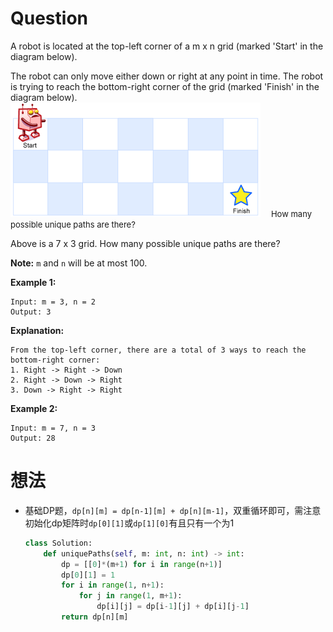 # Question
A robot is located at the top-left corner of a m x n grid (marked 'Start' in the diagram below).

The robot can only move either down or right at any point in time. The robot is trying to reach the bottom-right corner of the grid (marked 'Finish' in the diagram below).
![avatar](robot_maze.png)
<font size='2'>&emsp;How many possible unique paths are there?</font>


Above is a 7 x 3 grid. How many possible unique paths are there?

**Note:** `m` and `n` will be at most 100.

**Example 1:**

    Input: m = 3, n = 2
    Output: 3

**Explanation:**

    From the top-left corner, there are a total of 3 ways to reach the bottom-right corner:
    1. Right -> Right -> Down
    2. Right -> Down -> Right
    3. Down -> Right -> Right

**Example 2:**

    Input: m = 7, n = 3
    Output: 28

# 想法
* 基础DP题，`dp[n][m] = dp[n-1][m] + dp[n][m-1]`，双重循环即可，需注意初始化dp矩阵时`dp[0][1]`或`dp[1][0]`有且只有一个为1
    
    ```python
    class Solution:
        def uniquePaths(self, m: int, n: int) -> int:
            dp = [[0]*(m+1) for i in range(n+1)]
            dp[0][1] = 1
            for i in range(1, n+1):
                for j in range(1, m+1):
                    dp[i][j] = dp[i-1][j] + dp[i][j-1]
            return dp[n][m]
    ```